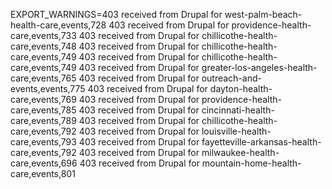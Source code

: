 EXPORT_WARNINGS=403 received from Drupal for west-palm-beach-health-care,events,728
403 received from Drupal for providence-health-care,events,733
403 received from Drupal for chillicothe-health-care,events,748
403 received from Drupal for chillicothe-health-care,events,749
403 received from Drupal for chillicothe-health-care,events,749
403 received from Drupal for greater-los-angeles-health-care,events,765
403 received from Drupal for outreach-and-events,events,775
403 received from Drupal for dayton-health-care,events,769
403 received from Drupal for providence-health-care,events,785
403 received from Drupal for cincinnati-health-care,events,789
403 received from Drupal for chillicothe-health-care,events,792
403 received from Drupal for louisville-health-care,events,793
403 received from Drupal for fayetteville-arkansas-health-care,events,792
403 received from Drupal for milwaukee-health-care,events,696
403 received from Drupal for mountain-home-health-care,events,801
